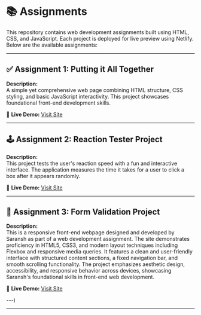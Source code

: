 # 📚 Assignments

This repository contains web development assignments built using HTML, CSS, and JavaScript. Each project is deployed for live preview using Netlify. Below are the available assignments:

---

## ✅ Assignment 1: Putting it All Together

**Description:**  
A simple yet comprehensive web page combining HTML structure, CSS styling, and basic JavaScript interactivity. This project showcases foundational front-end development skills.

🔗 **Live Demo:** [Visit Site](https://saranshupadhyayassignment1.netlify.app)

---

## 🕹️ Assignment 2: Reaction Tester Project

**Description:**  
This project tests the user's reaction speed with a fun and interactive interface. The application measures the time it takes for a user to click a box after it appears randomly.

🔗 **Live Demo:** [Visit Site](https://saranshassignment2.netlify.app)

---

## 📝 Assignment 3: Form Validation Project

**Description:**  
This is a responsive front-end webpage designed and developed by Saransh as part of a web development assignment. The site demonstrates proficiency in HTML5, CSS3, and modern layout techniques including Flexbox and responsive media queries. It features a clean and user-friendly interface with structured content sections, a fixed navigation bar, and smooth scrolling functionality. The project emphasizes aesthetic design, accessibility, and responsive behavior across devices, showcasing Saransh's foundational skills in front-end web development.

🔗 **Live Demo:** [Visit Site](https://saranshassignment3.netlify.app)

---)

---
